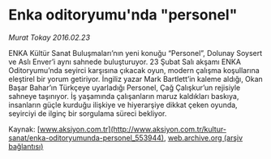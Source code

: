 # Enka oditoryumu'nda "personel"

*Murat Tokay 2016.02.23*

<div class="pNewsDetailMainContent ctx_content" itemprop="articleBody">
 <p>
  ENKA Kültür Sanat Buluşmaları’nın yeni konuğu “Personel”, Dolunay Soysert ve Aslı Enver’i aynı sahnede buluşturuyor. 23 Şubat Salı akşamı ENKA Oditoryumu’nda seyirci karşısına çıkacak oyun, modern çalışma koşullarına eleştirel bir yorum getiriyor. İngiliz yazar Mark Bartlett’in kaleme aldığı, Okan Başar Bahar’ın Türkçeye uyarladığı Personel, Çağ Çalışkur’un rejisiyle sahneye taşınıyor. İş yaşamında çalışanların maruz kaldıkları baskıya, insanların güçle kurduğu ilişkiye ve hiyerarşiye dikkat çeken oyunda, seyirciyi de ilginç bir sorgulama süreci bekliyor.
 </p>
</div>


Kaynak: [www.aksiyon.com.tr](http://www.aksiyon.com.tr/kultur-sanat/enka-oditoryumunda-personel_553944), [web.archive.org (arşiv bağlantısı)](http://web.archive.org/web/20160224084538/http://www.aksiyon.com.tr/kultur-sanat/enka-oditoryumunda-personel_553944)
